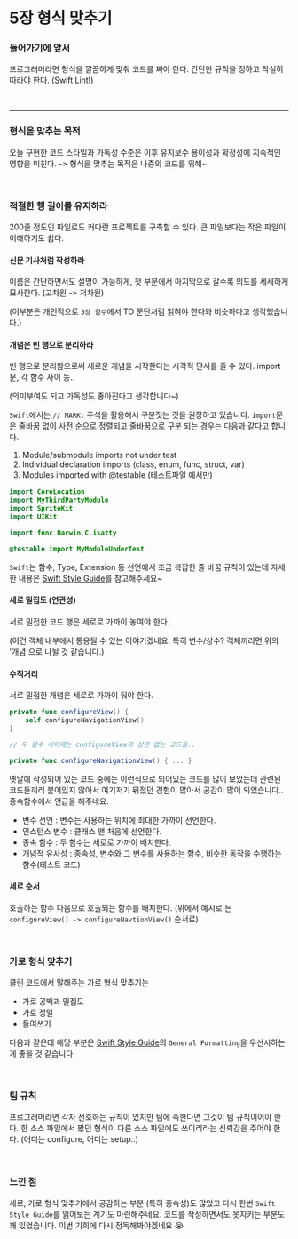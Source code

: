 # 5장 형식 맞추기

### 들어가기에 앞서
프로그래머라면 형식을 깔끔하게 맞춰 코드를 짜야 한다.
간단한 규칙을 정하고 착실히 따라야 한다.
(Swift Lint!)

<br>

---


### 형식을 맞추는 목적
오늘 구현한 코드 스타일과 가독성 수준은 이후 유지보수 용이성과 확정성에 지속적인 영향을 미친다.
-> 형식을 맞추는 목적은 나중의 코드를 위해~

<br>

### 적절한 행 길이를 유지하라
200줄 정도인 파일로도 커다란 프로젝트를 구축할 수 있다.
큰 파일보다는 작은 파일이 이해하기도 쉽다.

#### 신문 기사처럼 작성하라
이름은 간단하면서도 설명이 가능하게,
첫 부분에서 마지막으로 갈수록 의도를 세세하게 묘사한다. (고차원 -> 저차원)

(이부분은 개인적으로 `3장 함수`에서 TO 문단처럼 읽혀야 한다와 비슷하다고 생각했습니다.)

#### 개념은 빈 행으로 분리하라
빈 행으로 분리함으로써 새로운 개념을 시작한다는 시각적 단서를 줄 수 있다.
import 문, 각 함수 사이 등..

(의미부여도 되고 가독성도 좋아진다고 생각합니다~)

`Swift`에서는 ``// MARK:`` 주석을 활용해서 구분짓는 것을 권장하고 있습니다.
`import`문은 줄바꿈 없이 사전 순으로 정렬되고 줄바꿈으로 구분 되는 경우는 다음과 같다고 합니다.
1. Module/submodule imports not under test
2. Individual declaration imports (class, enum, func, struct, var)
3. Modules imported with @testable (테스트파일 에서만)

```swift
import CoreLocation
import MyThirdPartyModule
import SpriteKit
import UIKit

import func Darwin.C.isatty

@testable import MyModuleUnderTest
```

`Swift`는 함수, Type, Extension 등 선언에서 조금 복잡한 줄 바꿈 규칙이 있는데 자세한 내용은 [Swift Style Guide](https://google.github.io/swift/#type-variable-and-function-declarations)를 참고해주세요~

#### 세로 밀집도 (연관성)
서로 밀접한 코드 행은 세로로 가까이 놓여야 한다.

(이건 객체 내부에서 통용될 수 있는 이야기겠네요. 특히 변수/상수? 객체끼리면 위의 '개념'으로 나뉠 것 같습니다.)

#### 수직거리
서로 밀접한 개념은 세로로 가까이 둬야 한다.

```swift
private func configureView() {
    self.configureNavigationView()
}

// 두 함수 사이에는 configureView와 상관 없는 코드들..

private func configureNavigationView() { ... }
```

옛날에 작성되어 있는 코드 중에는 이런식으로 되어있는 코드를 많이 보았는데 관련된 코드들끼리 붙어있지 않아서 여기저기 뒤졌던 경험이 많아서 공감이 많이 되었습니다.. 종속함수에서 언급을 해주네요.

- 변수 선언 : 변수는 사용하는 위치에 최대한 가까이 선언한다.
- 인스턴스 변수 : 클래스 맨 처음에 선언한다.
- 종속 함수 : 두 함수는 세로로 가까이 배치한다.
- 개념적 유사성 : 종속성, 변수와 그 변수를 사용하는 함수, 비슷한 동작을 수행하는 함수(테스트 코드)

#### 세로 순서
호출하는 함수 다음으로 호출되는 함수를 배치한다.
(위에서 예시로 든 `configureView() -> configureNavtionView()` 순서로)

<br>

### 가로 형식 맞추기

클린 코드에서 말해주는 가로 형식 맞추기는

- 가로 공백과 밀집도
- 가로 정렬
- 들여쓰기

다음과 같은데 해당 부분은 [Swift Style Guide](https://google.github.io/swift/#type-variable-and-function-declarations)의 `General Formatting`을 우선시하는게 좋을 것 같습니다.

<br>

### 팀 규칙
프로그래머라면 각자 선호하는 규칙이 있지만 팀에 속한다면 그것이 팀 규칙이어야 한다.
한 소스 파일에서 봤던 형식이 다른 소스 파일에도 쓰이리라는 신뢰감을 주어야 한다.
(어디는 configure, 어디는 setup..)


<br>

### 느낀 점
세로, 가로 형식 맞추기에서 공감하는 부분 (특히 종속성)도 많았고 다시 한번 `Swift Style Guide`를 읽어보는 계기도 마련해주네요. 코드를 작성하면서도 못지키는 부분도 꽤 있었습니다. 이번 기회에 다시 정독해봐야겠네요 😭
